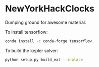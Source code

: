 # NewYorkHackClocks
Dumping ground for awesome material.

To install tensorflow:

```bash
conda install -c conda-forge tensorflow
```

To build the kepler solver:

```bash
python setup.py build_ext --inplace
```
